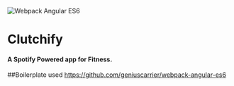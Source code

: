 ![Webpack Angular ES6](http://geniuscarrier.me/images/webpack-angular-es6.png)

Clutchify
=========

#### A Spotify Powered app for Fitness.



##Boilerplate used
https://github.com/geniuscarrier/webpack-angular-es6